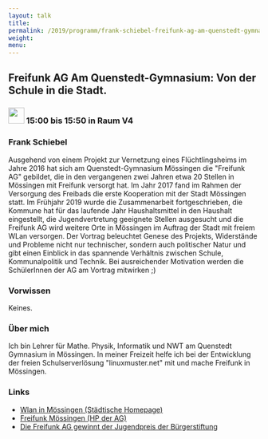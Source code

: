 ```yaml
---
layout: talk
title:
permalink: /2019/programm/frank-schiebel-freifunk-ag-am-quenstedt-gymnasium-von-der-schule-in-die-stadt/
weight:
menu:
---
```

## Freifunk AG Am Quenstedt-Gymnasium: Von der Schule in die Stadt. 

### <img height = "32" src="../../../images/talk.svg"> 15:00 bis 15:50 in Raum V4

### Frank Schiebel

Ausgehend von einem Projekt zur Vernetzung eines Flüchtlingsheims im Jahre 2016 hat sich am Quenstedt-Gymnasium Mössingen die "Freifunk AG" gebildet, die in den vergangenen zwei Jahren etwa 20 Stellen in Mössingen mit Freifunk versorgt hat. Im Jahr 2017 fand im Rahmen der Versorgung des Freibads die erste Kooperation mit der Stadt Mössingen statt.
Im Frühjahr 2019 wurde die Zusammenarbeit fortgeschrieben, die Kommune hat für das laufende Jahr Haushaltsmittel in den Haushalt eingestellt, die Jugendvertretung geeignete Stellen ausgesucht und die Freifunk AG wird weitere Orte in Mössingen im Auftrag der Stadt mit freiem WLan versorgen.
Der Vortrag beleuchtet Genese des Projekts, Widerstände und Probleme nicht nur technischer, sondern auch politischer Natur und gibt einen Einblick in das spannende Verhältnis zwischen Schule, Kommunalpolitik und Technik. 
Bei ausreichender Motivation werden die SchülerInnen der AG am Vortrag mitwirken ;)

### Vorwissen

Keines.

### Über mich

Ich bin Lehrer für Mathe. Physik, Informatik und NWT am Quenstedt Gymnasium in Mössingen. In meiner Freizeit helfe ich bei der Entwicklung der freien Schulserverlösung "linuxmuster.net" mit und mache Freifunk in Mössingen.

### Links

- <a href="https://www.moessingen.de/W-LAN" target="_blank">Wlan in Mössingen (Städtische Homepage)</a>
- <a href="https://freifunk-moessingen.de/" target="_blank">Freifunk Mössingen (HP der AG)</a>
- <a href="http://www.xn--brgerstiftung-mssingen-8hc3k.de/2018/07/04/jugendpreis-der-buergestiftung-moessingen-2018/" target="_blank">Die Freifunk AG gewinnt der Jugendpreis der Bürgerstiftung</a>
